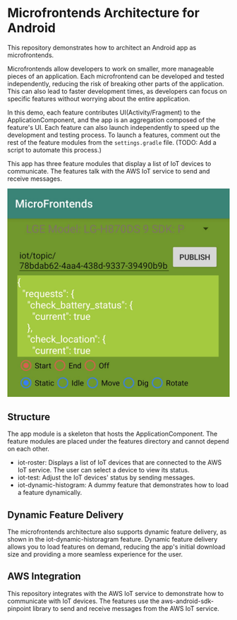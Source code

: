 # Microfrontends Architecture for Android

This repository demonstrates how to architect an Android app as microfrontends.

Microfrontends allow developers to work on smaller, more manageable pieces of
an application. Each microfrontend can be developed and tested independently, reducing the risk of
breaking other parts of the application. This can also lead to faster development times, as
developers can focus on specific features without worrying about the entire application.

In this demo, each feature contributes UI(Activity/Fragment) to the ApplicationComponent, and the
app is an aggregation composed of the feature's UI. Each feature can also launch independently to
speed up the development and testing process. To launch a features, comment out the rest of the feature modules from the `settings.gradle` file. (TODO: Add a script to automate this process.)

This app has three feature modules that display a list of IoT devices to communicate. The features
talk with the AWS IoT service to send and receive messages.

![img](https://github.com/ripplearc/ripplearc.github.io/blob/main/images/Android/microfrontends/microfrontends_screenshot.jpg)

## Structure

The app module is a skeleton that hosts the ApplicationComponent.
The feature modules are placed under the features directory and cannot depend on each other.

- iot-roster: Displays a list of IoT devices that are connected to the AWS IoT service. The user can select a device to view its status.
- iot-test: Adjust the IoT devices' status by sending messages.
- iot-dynamic-histogram: A dummy feature that demonstrates how to load a feature dynamically.

## Dynamic Feature Delivery
The microfrontends architecture also supports dynamic feature delivery, as shown in the
iot-dynamic-historagram feature. Dynamic feature delivery allows you to load features on demand,
reducing the app's initial download size and providing a more seamless experience for the user.

## AWS Integration
This repository integrates with the AWS IoT service to demonstrate how to communicate with IoT
devices. The features use the aws-android-sdk-pinpoint library to send and receive messages from the
AWS IoT service.

